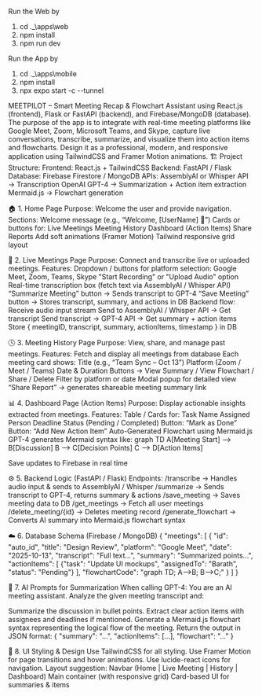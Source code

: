 Run the Web by
1. cd .\_\apps\web
2. npm install
3. npm run dev

Run the App by
1. cd .\_\apps\mobile
2. npm install
3. npx expo start -c --tunnel

MEETPILOT – Smart Meeting Recap & Flowchart Assistant using React.js (frontend), Flask or FastAPI (backend), and Firebase/MongoDB (database).
The purpose of the app is to integrate with real-time meeting platforms like Google Meet, Zoom, Microsoft Teams, and Skype, capture live conversations, transcribe, summarize, and visualize them into action items and flowcharts.
Design it as a professional, modern, and responsive application using TailwindCSS and Framer Motion animations.
🏗️ Project Structure:
Frontend: React.js + TailwindCSS
Backend: FastAPI / Flask
Database: Firebase Firestore / MongoDB
APIs:
AssemblyAI or Whisper API → Transcription
OpenAI GPT-4 → Summarization + Action item extraction
Mermaid.js → Flowchart generation

🏠 1. Home Page
Purpose: Welcome the user and provide navigation.
Sections:
Welcome message (e.g., “Welcome, [UserName] 👋”)
Cards or buttons for:
Live Meetings
Meeting History
Dashboard (Action Items)
Share Reports
Add soft animations (Framer Motion)
Tailwind responsive grid layout

🎥 2. Live Meetings Page
Purpose: Connect and transcribe live or uploaded meetings.
Features:
Dropdown / buttons for platform selection: Google Meet, Zoom, Teams, Skype
"Start Recording" or "Upload Audio" option
Real-time transcription box (fetch text via AssemblyAI / Whisper API)
“Summarize Meeting” button → Sends transcript to GPT-4
“Save Meeting” button → Stores transcript, summary, and actions in DB
Backend flow:
Receive audio input stream
Send to AssemblyAI / Whisper API → Get transcript
Send transcript → GPT-4 API → Get summary + action items
Store { meetingID, transcript, summary, actionItems, timestamp } in DB

🕓 3. Meeting History Page
Purpose: View, share, and manage past meetings.
Features:
Fetch and display all meetings from database
Each meeting card shows:
Title (e.g., “Team Sync – Oct 13”)
Platform (Zoom / Meet / Teams)
Date & Duration
Buttons → View Summary / View Flowchart / Share / Delete
Filter by platform or date
Modal popup for detailed view
“Share Report” → generates shareable meeting summary link

📊 4. Dashboard Page (Action Items)
Purpose: Display actionable insights extracted from meetings.
Features:
Table / Cards for:
Task Name
Assigned Person
Deadline
Status (Pending / Completed)
Button: “Mark as Done”
Button: “Add New Action Item”
Auto-Generated Flowchart using Mermaid.js
GPT-4 generates Mermaid syntax like:
graph TD
A[Meeting Start] --> B[Discussion]
B --> C[Decision Points]
C --> D[Action Items]

Save updates to Firebase in real time

⚙️ 5. Backend Logic (FastAPI / Flask)
Endpoints:
/transcribe → Handles audio input & sends to AssemblyAI / Whisper
/summarize → Sends transcript to GPT-4, returns summary & actions
/save_meeting → Saves meeting data to DB
/get_meetings → Fetch all user meetings
/delete_meeting/{id} → Deletes meeting record
/generate_flowchart → Converts AI summary into Mermaid.js flowchart syntax

☁️ 6. Database Schema (Firebase / MongoDB)
{
"meetings": [
{
"id": "auto_id",
"title": "Design Review",
"platform": "Google Meet",
"date": "2025-10-13",
"transcript": "Full text...",
"summary": "Summarized points...",
"actionItems": [
{"task": "Update UI mockups", "assignedTo": "Barath", "status": "Pending"}
],
"flowchartCode": "graph TD; A-->B; B-->C;"
}
]
}

🧠 7. AI Prompts for Summarization
When calling GPT-4:
You are an AI meeting assistant. Analyze the given meeting transcript and:


Summarize the discussion in bullet points.
Extract clear action items with assignees and deadlines if mentioned.
Generate a Mermaid.js flowchart syntax representing the logical flow of the meeting.
Return the output in JSON format:
{
"summary": "...",
"actionItems": [...],
"flowchart": "..."
}

🎨 8. UI Styling & Design
Use TailwindCSS for all styling.
Use Framer Motion for page transitions and hover animations.
Use lucide-react icons for navigation.
Layout suggestion:
Navbar (Home | Live Meeting | History | Dashboard)
Main container (with responsive grid)
Card-based UI for summaries & items
